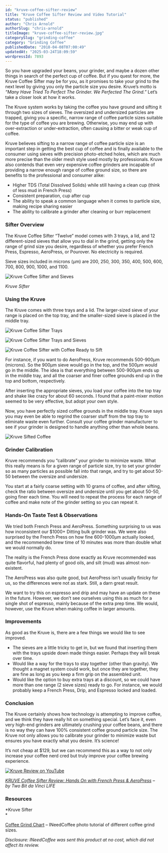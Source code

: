 ```yaml
---
id: "kruve-coffee-sifter-review"
title: "Kruve Coffee Sifter Review and Video Tutorial"
status: "published"
author: "Chris Arnold"
authorSlug: "chris-arnold"
titleImage: "kruve-coffee-sifter-review.jpg"
categorySlug: "grinding-coffee"
category: "Grinding Coffee"
publishedDate: "2018-04-08T07:00:49"
updatedAt: "2025-03-24T18:09:59"
wordpressId: 7893
---
```


So you have upgraded your beans, your grinder, and maybe a dozen other things in search of the perfect cup of coffee. But if you quest for more, the Kruve Coffee Sifter may be for you, as it promises to take your grind to the next level by giving you only the particle size you desire. Kruve’s motto is *“Many Have Tried To Perfect The Grinder. We Perfected The Grind.”* Let’s take a closer look at how it works.

The Kruve system works by taking the coffee you have ground and sifting it through two sizes of sieves. The oversized and undersized particles are trapped, giving you a specific, narrow range of coffee particle sizes suitable for the type of coffee you are brewing. Otherwise, you may end up with over-extraction or under-extraction, often causing a bitter or weak cup of coffee.

Kruve believes sifting to a narrow range of coffee particle size is an important step in getting the best cup of coffee and is finally available to the consumer using sieves with precision photo-etched holes, which are much more precise than the older mesh style used mostly by professionals. Kruve also contends that even very expensive coffee grinders are incapable of providing a narrow enough range of coffee ground size, so there are benefits to the professional and consumer alike:

-   Higher TDS (Total Dissolved Solids) while still having a clean cup (think of less mud in French Press)
-   Consistent preparation, cup after cup
-   The ability to speak a common language when it comes to particle size, making recipe sharing easier
-   The ability to calibrate a grinder after cleaning or burr replacement

### Sifter Overview

The Kruve Coffee Sifter “Twelve” model comes with 3 trays, a lid, and 12 different-sized sieves that allow you to dial in the grind, getting only the range of grind size you desire, regardless of whether you prefer French Press, Espresso, AeroPress, or Pourover. No electricity is required.

Sieve sizes included in microns (μm) are 200, 250, 300, 350, 400, 500, 600, 700, 800, 900, 1000, and 1100.

![Kruve Coffee Sifter and Sieves](P1000254-650x415.jpg)

*Kruve Sifter*

### Using the Kruve

The Kruve comes with three trays and a lid. The larger-sized sieve of your range is placed on the top tray, and the smaller-sized sieve is placed in the middle tray.

![Kruve Coffee Sifter Trays](P1000255-650x554.jpg)

![Kruve Coffee Sifter Trays and Sieves](P1000256-650x502.jpg)

![Kruve Coffee Sifter with Coffee Ready to Sift](P1000257-650x489.jpg)

For instance, if you want to do AeroPress, Kruve recommends 500-900μm (microns). So the 900μm sieve would go in the top, and the 500μm would go in the middle. The idea is that everything between 500-900μm ends up in the middle tray, and all the coarser and finer coffee grounds end up in the top and bottom, respectively.

After inserting the appropriate sieves, you load your coffee into the top tray and shake like crazy for about 60 seconds. I found that a paint-mixer motion seemed to be very effective, but adopt your own style.

Now, you have perfectly sized coffee grounds in the middle tray. Kruve says you may even be able to regrind the coarser stuff from the top tray to eliminate waste even further. Consult your coffee grinder manufacturer to see if your grinder is designed to handle anything other than whole beans.

![Kruve Sifted Coffee](P1000258-2-650x251.jpg)

### Grinder Calibration

Kruve recommends you “calibrate” your grinder to minimize waste. What this really means is for a given range of particle size, try to set your grinder so as many particles as possible fall into that range, and try to get about 50-50 between the oversize and undersize.

You start at a fairly coarse setting with 10 grams of coffee, and after sifting, check the ratio between oversize and undersize until you get about 50-50, going finer each time. You will need to repeat the process for each range of coffee and make note of the grinder setting so you can repeat it.

### Hands-On Taste Test & Observations

We tried both French Press and AeroPress. Something surprising to us was how inconsistent our $1000+ Ditting bulk grinder was. We were also surprised by the French Press on how fine 600-1000μm actually looked, and the recommended brew time of 10 minutes was more than double what we would normally do.

The reality is the French Press done exactly as Kruve recommended was quite flavorful, had plenty of good oils, and silt (mud) was almost non-existent.

The AeroPress was also quite good, but AeroPress isn’t usually finicky for us, so the differences were not as stark. Still, a darn great result.

We want to try this on espresso and drip and may have an update on these in the future. However, we don’t see ourselves using this as much for a single shot of espresso, mainly because of the extra prep time. We would, however, use the Kruve when making coffee in larger amounts.

### Improvements

As good as the Kruve is, there are a few things we would like to see improved.

-   The sieves are a little tricky to get in, but we found that inserting them with the trays upside down made things easier. Perhaps they will break over time.
-   Would like a way for the trays to stay together (other than gravity). We thought a magnet system could work, but once they are together, they are fine as long as you keep a firm grip on the assembled unit.
-   Would like the option to buy extra trays at a discount, so we could have more than one range (2 sieve sizes) ready to go. For instance, we would probably keep a French Press, Drip, and Espresso locked and loaded.

### Conclusion

The Kruve certainly shows how technology is attempting to improve coffee, and we think they have really hit on something special. Let’s face it, even very high-end grinders are ultimately crushing your coffee beans, and there is no way they can have 100% consistent coffee ground particle size. The Kruve not only allows you to calibrate your grinder to minimize waste but ensures you have exactly what you desire. It’s science!

It’s not cheap at $129, but we can recommend this as a way to not only increase your coffee nerd cred but truly improve your coffee brewing experience.

[![Kruve Review on YouTube](KruveReviewThumb4s-1-650x366.jpg)](https://www.youtube.com/watch?v=18kTfkdxkbk)

*[KRUVE Coffee Sifter Review: Hands On with French Press & AeroPress](https://www.youtube.com/watch?v=18kTfkdxkbk) – by Two Bit da Vinci LIFE*

### Resources

*Kruve Sifter  
*

[Coffee Grind Chart](/coffee-grind-chart/) – INeedCoffee photo tutorial of different coffee grind sizes.

*Disclosure: INeedCoffee was sent this product at no cost, which did not affect its review.*
